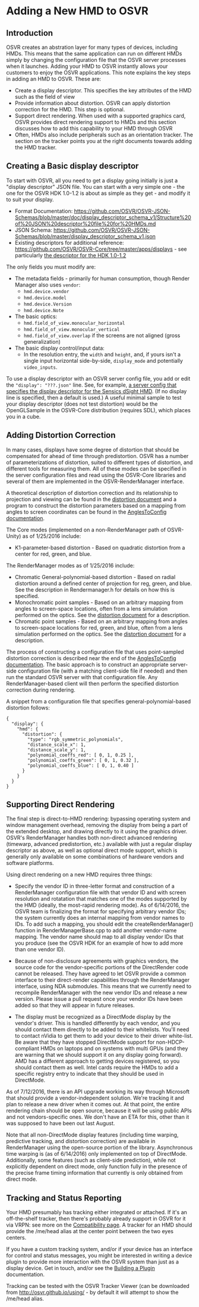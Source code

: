 # Adding a New HMD to OSVR

## Introduction
OSVR creates an abstration layer for many types of devices, including HMDs. This means that the same application can run on different HMDs simply by changing the configuration file that the OSVR server processes when it launches. Adding your HMD to OSVR instantly allows your customers to enjoy the OSVR applications. This note explains the key steps in adding an HMD to OSVR. These are:

- Create a display descriptor. This specifies the key attributes of the HMD such as the field of view
- Provide information about distortion. OSVR can apply distortion correction for the HMD. This step is optional.
- Support direct rendering. When used with a supported graphics card, OSVR provides direct rendering support to HMDs and this section discusses how to add this capability to your HMD through OSVR
- Often, HMDs also include peripherals such as an orientation tracker. The section on the tracker points you at the right documents towards adding the HMD tracker.

## Creating a Basic display descriptor
To start with OSVR, all you need to get a display going initially is just a "display descriptor" JSON file. You can start with a very simple one - the one for the OSVR HDK 1.0-1.2 is about as simple as they get - and modify it to suit your display.

- Format Documentation: <https://github.com/OSVR/OSVR-JSON-Schemas/blob/master/doc/display_descriptor_schema_v1/Structure%20of%20JSON%20descriptor%20file%20for%20HMDs.md>
- JSON Schema: <https://github.com/OSVR/OSVR-JSON-Schemas/blob/master/display_descriptor_schema_v1.json>
- Existing descriptors for additional reference: <https://github.com/OSVR/OSVR-Core/tree/master/apps/displays> - see particularly [the descriptor for the HDK 1.0-1.2](https://github.com/OSVR/OSVR-Core/blob/master/apps/displays/OSVR_HDK_1_1.json)

The only fields you must modify are:

- The metadata fields - primarily for human consumption, though Render Manager also uses `vendor`:
	- `hmd.device.vendor`
	- `hmd.device.model`
	- `hmd.device.Version`
	- `hmd.device.Note`
- The basic optics:
	- `hmd.field_of_view.monocular_horizontal`
	- `hmd.field_of_view.monocular_vertical`
	- `hmd.field_of_view.overlap` if the screens are not aligned (gross generalization)
- The basic display control/input data:
	- In the resolution entry, the `width` and `height`, and, if yours isn't a single input horizontal side-by-side, `display_mode` and potentially `video_inputs`.

To use a display descriptor with an OSVR server config file, you add or edit the `"display": "???.json"` line. See, for example, [a server config that specifies the display descriptor for the Sensics dSight HMD](https://github.com/OSVR/OSVR-Core/blob/master/apps/sample-configs/osvr_server_config.dSight.json). (If no display line is specified, then a default is used.) A useful minimal sample to test your display descriptor (does not test distortion) would be the OpenGLSample in the OSVR-Core distribution (requires SDL), which places you in a cube.

## Adding Distortion Correction
In many cases, displays have some degree of distortion that should be compensated for ahead of time through predistortion. OSVR has a number of parameterizations of distortion, suited to different types of distortion, and different tools for measuring them.  All of these modes can be specified in the server configuration files and read using the OSVR-Core libraries and several of them are implemented in the OSVR-RenderManager interface.

A theoretical description of distortion correction and its relationship to projection and viewing can be found in the [distortion document](../Configuring/distortion.md) and a program to construct the distortion parameters based on a mapping from angles to screen coordinates can be found in the [AnglesToConfig documentation](https://github.com/OSVR/distortionizer/blob/master/angles_to_config/doc/anglesToConfig.md).

The Core modes (implemented on a non-RenderManager path of OSVR-Unity) as of 1/25/2016 include:

- K1-parameter-based distortion - Based on quadratic distortion from a center for red, green, and blue.

The RenderManager modes as of 1/25/2016 include:

- Chromatic General-polynomial-based distortion - Based on radial distortion around a defined center of projection for reg, green, and blue.  See the description in Rendermanager.h for details on how this is specified.
- Monochromatic point samples - Based on an arbitrary mapping from angles to screen-space locations, often from a lens simulation performed on the optics.  See the [distortion document](../Configuring/distortion.md) for a description.
- Chromatic point samples - Based on an arbitrary mapping from angles to screen-space locations for red, green, and blue, often from a lens simulation performed on the optics.  See the [distortion document](../Configuring/distortion.md) for a description.

The process of constructing a configuration file that uses point-sampled distortion correction is described near the end of the [AnglesToConfig documentation](https://github.com/OSVR/distortionizer/blob/master/angles_to_config/doc/anglesToConfig.md).  The basic approach is to construct an appropriate server-side configuration file (with a matching client-side file if needed) and then run the standard OSVR server with that configuration file.  Any RenderManager-based client will then perform the specified distortion correction during rendering.

A snippet from a configuration file that specifies general-polynomial-based distortion follows:

    {
      "display": {
        "hmd": {
          "distortion": {
            "type": "rgb_symmetric_polynomials",
            "distance_scale_x": 1,
            "distance_scale_y": 1,
            "polynomial_coeffs_red": [ 0, 1, 0.25 ],
            "polynomial_coeffs_green": [ 0, 1, 0.32 ],
            "polynomial_coeffs_blue": [ 0, 1, 0.40 ]
          }
        }
      }
    }

## Supporting Direct Rendering
The final step is direct-to-HMD rendering: bypassing operating system and window management overhead, removing the display from being a part of the extended desktop, and drawing directly to it using the graphics driver. OSVR's RenderManager handles both non-direct advanced rendering (timewarp, advanced predistortion, etc.) available with just a regular display descriptor as above, as well as optional direct mode support, which is generally only available on some combinations of hardware vendors and software platforms.

Using direct rendering on a new HMD requires three things: 

- Specify the vendor ID in three-letter format and construction of a RenderManager configuration file with that vendor ID and with screen resolution and rotatation that matches one of the modes supported by the HMD (ideally, the most-rapid rendering mode).  As of 6/14/2016, the OSVR team is finalizing the format for specifying arbitrary vendor IDs; the system currently does an internal mapping from vendor names to IDs.  To add such a mapping, you should edit the createRenderManager() function in RenderManagerBase.cpp to add another vendor-name mapping.  The vendor name should map to all display vendor IDs that you produce (see the OSVR HDK for an example of how to add more than one vendor ID).

- Because of non-disclosure agreements with graphics vendors, the source code for the vendor-specific portions of the DirectRender code cannot be released.  They have agreed to let OSVR provide a common interface to their direct-render capabilities through the RenderManager interface, using NDA submodules.  This means that we currently need to recompile RenderManager with the new vendor IDs and release a new version.  Please issue a pull request once your vendor IDs have been added so that they will appear in future releases.

- The display must be recognized as a DirectMode display by the vendor's driver.  This is handled differently by each vendor, and you should contact them directly to be added to their whitelists. You'll need to contact nVidia to get them to add your device to their driver white-list. Be aware that they have stopped DirectMode support for non-HDCP-compliant HMDs on laptops and on systems with multi GPUs (and they are warning that we should support it on any display going forward). AMD has a different approach to getting devices registered, so you should contact them as well.  Intel cards require the HMDs to add a specific registry entry to indicate that they should be used in DirectMode.

As of 7/12/2016, there is an API upgrade working its way through Microsoft that should provide a vendor-independent solution. We're tracking it and plan to release a new driver when it comes out. At that point, the entire rendering chain should be open source, because it will be using public APIs and not vendors-specific ones. We don't have an ETA for this, other than it was supposed to have been out last August.

Note that all non-DirectMode display features (including time warping, predictive tracking, and distortion correction) are available in RenderManager using the open-source portion of the library.  Asynchronous time warping is (as of 6/14/2016) only implemented on top of DirectMode.
Additionally, some features (such as client-side prediction), while not explicitly dependent on direct mode, only function fully in the presence of the precise frame timing information that currently is only obtained from direct mode.

## Tracking and Status Reporting
Your HMD presumably has tracking either integrated or attached. If it's an off-the-shelf tracker, then there's probably already support in OSVR for it via VRPN: see more on the [Compatibility page](http://osvr.github.io/compatibility/). A tracker for an HMD should provide the /me/head alias at the center point between the two eyes centers.

If you have a custom tracking system, and/or if your device has an interface for control and status messages, you might be interested in writing a device plugin to provide more interaction with the OSVR system than just as a display device. Get in touch, and/or see the [Building a Plugin](http://osvr.github.io/build-with/#building-a-plugin) documentation.

Tracking can be tested with the OSVR Tracker Viewer (can be downloaded from http://osvr.github.io/using/ - by default it will attempt to show the /me/head alias.
